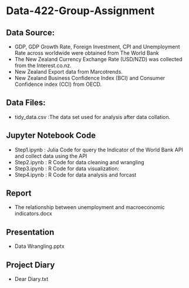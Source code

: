 # Data-422-Group-Assignment
## Data Source:	 
- GDP, GDP Growth Rate, Foreign Investment, CPI and Unemployment Rate across worldwide were obtained from The World Bank
- The New Zealand Currency Exchange Rate (USD/NZD) was collected from the Interest.co.nz.
- New Zealand Export data from Marcotrends.
- New Zealand Business Confidence Index (BCI) and Consumer Confidence index (CCI) from OECD.
## Data Files:
- tidy_data.csv :The data set used for analysis after data collation.

## Jupyter Notebook Code
- Step1.ipynb : Julia Code for query the Indicator of the World Bank API and collect data using the API
- Step2.ipynb : R Code for data cleaning and wrangling
- Step3.ipynb : R Code for data visualization:
- Step4.ipynb : R Code for data analysis and forcast

## Report
- The relationship between unemployment and macroeconomic indicators.docx

## Presentation
- Data Wrangling.pptx

## Project Diary 
- Dear Diary.txt
